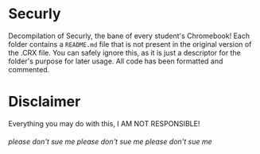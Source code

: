 # Securly
Decompilation of Securly, the bane of every student's Chromebook!
Each folder contains a `README.md` file that is not present in the original version of the .CRX file. You can safely ignore this, as it is just a descriptor for the folder's purpose for later usage. All code has been formatted and commented.

# Disclaimer
Everything you may do with this, I AM NOT RESPONSIBLE!

###### please don't sue me please don't sue me please don't sue me
